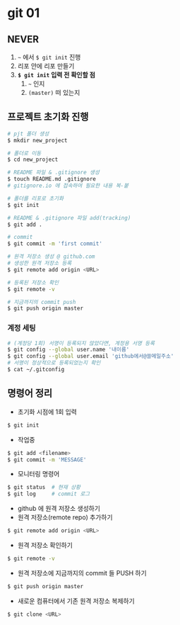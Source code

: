 # git 01

## NEVER

1. `~` 에서 `$ git init` 진행
2. 리포 안에 리포 만들기
3. **`$ git init` 입력 전 확인할 점**
   1. `~` 인지
   2. `(master)` 떠 있는지

## 프로젝트 초기화 진행

```sh
# pjt 폴더 생성
$ mkdir new_project

# 폴더로 이동
$ cd new_project

# README 파일 & .gitignore 생성
$ touch README.md .gitignore
# gitignore.io 에 접속하여 필요한 내용 복-붙

# 폴더를 리포로 초기화
$ git init

# README & .gitignore 파일 add(tracking)
$ git add .

# commit
$ git commit -m 'first commit'

# 원격 저장소 생성 @ github.com
# 생성한 원격 저장소 등록
$ git remote add origin <URL>

# 등록된 저장소 확인
$ git remote -v

# 지금까지의 commit push
$ git push origin master
```

### 계정 세팅

```sh
# (계정당 1회) 서명이 등록되지 않았다면, 계정용 서명 등록
$ git config --global user.name '내이름'
$ git config --global user.email 'github에서@쓸메일주소'
# 서명이 정상적으로 등록되었는지 확인
$ cat ~/.gitconfig  
```



## 명령어 정리

- 초기화 시점에 1회 입력

```sh
$ git init 
```

- 작업중

```sh
$ git add <filename>
$ git commit -m 'MESSAGE'
```

- 모니터링 명령어

```sh
$ git status  # 현재 상황
$ git log     # commit 로그 
```

- github 에 원격 저장소 생성하기
- 원격 저장소(remote repo) 추가하기

```sh
$ git remote add origin <URL>
```

- 원격 저장소 확인하기

```sh
$ git remote -v
```

- 원격 저장소에 지금까지의 commit 들 PUSH 하기

```sh
$ git push origin master
```

- 새로운 컴퓨터에서 기존 원격 저장소 복제하기
```sh
$ git clone <URL>
```